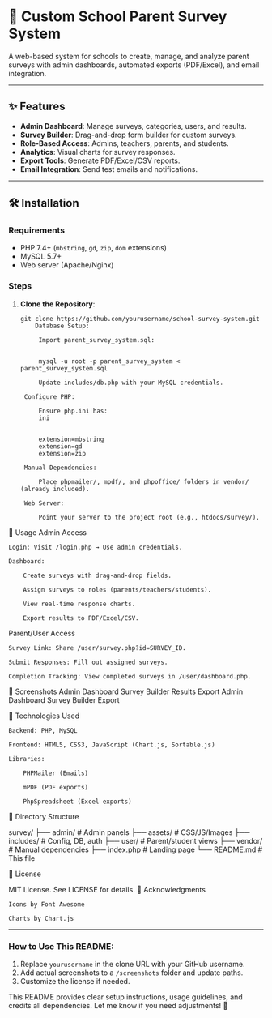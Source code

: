 # 🏫 Custom School Parent Survey System

A web-based system for schools to create, manage, and analyze parent surveys with admin dashboards, automated exports (PDF/Excel), and email integration.

---

## ✨ Features
- **Admin Dashboard**: Manage surveys, categories, users, and results.
- **Survey Builder**: Drag-and-drop form builder for custom surveys.
- **Role-Based Access**: Admins, teachers, parents, and students.
- **Analytics**: Visual charts for survey responses.
- **Export Tools**: Generate PDF/Excel/CSV reports.
- **Email Integration**: Send test emails and notifications.

---

## 🛠️ Installation

### Requirements
- PHP 7.4+ (`mbstring`, `gd`, `zip`, `dom` extensions)
- MySQL 5.7+
- Web server (Apache/Nginx)

### Steps
1. **Clone the Repository**:
   ```
   git clone https://github.com/yourusername/school-survey-system.git
       Database Setup:

        Import parent_survey_system.sql:
    

        mysql -u root -p parent_survey_system < parent_survey_system.sql

        Update includes/db.php with your MySQL credentials.

    Configure PHP:

        Ensure php.ini has:
        ini
        

        extension=mbstring
        extension=gd
        extension=zip

    Manual Dependencies:

        Place phpmailer/, mpdf/, and phpoffice/ folders in vendor/ (already included).

    Web Server:

        Point your server to the project root (e.g., htdocs/survey/).

🚀 Usage
Admin Access

    Login: Visit /login.php → Use admin credentials.

    Dashboard:

        Create surveys with drag-and-drop fields.

        Assign surveys to roles (parents/teachers/students).

        View real-time response charts.

        Export results to PDF/Excel/CSV.

Parent/User Access

    Survey Link: Share /user/survey.php?id=SURVEY_ID.

    Submit Responses: Fill out assigned surveys.

    Completion Tracking: View completed surveys in /user/dashboard.php.

📸 Screenshots
Admin Dashboard	Survey Builder	Results Export
Admin Dashboard	Survey Builder	Export

🧰 Technologies Used

    Backend: PHP, MySQL

    Frontend: HTML5, CSS3, JavaScript (Chart.js, Sortable.js)

    Libraries:

        PHPMailer (Emails)

        mPDF (PDF exports)

        PhpSpreadsheet (Excel exports)

📂 Directory Structure

survey/
├── admin/            # Admin panels
├── assets/           # CSS/JS/Images
├── includes/         # Config, DB, auth
├── user/             # Parent/student views
├── vendor/           # Manual dependencies
├── index.php         # Landing page
└── README.md         # This file

📜 License

MIT License. See LICENSE for details.
🙏 Acknowledgments

    Icons by Font Awesome

    Charts by Chart.js


---

### How to Use This README:
1. Replace `yourusername` in the clone URL with your GitHub username.
2. Add actual screenshots to a `/screenshots` folder and update paths.
3. Customize the license if needed.

This README provides clear setup instructions, usage guidelines, and credits all dependencies. Let me know if you need adjustments! 🚀